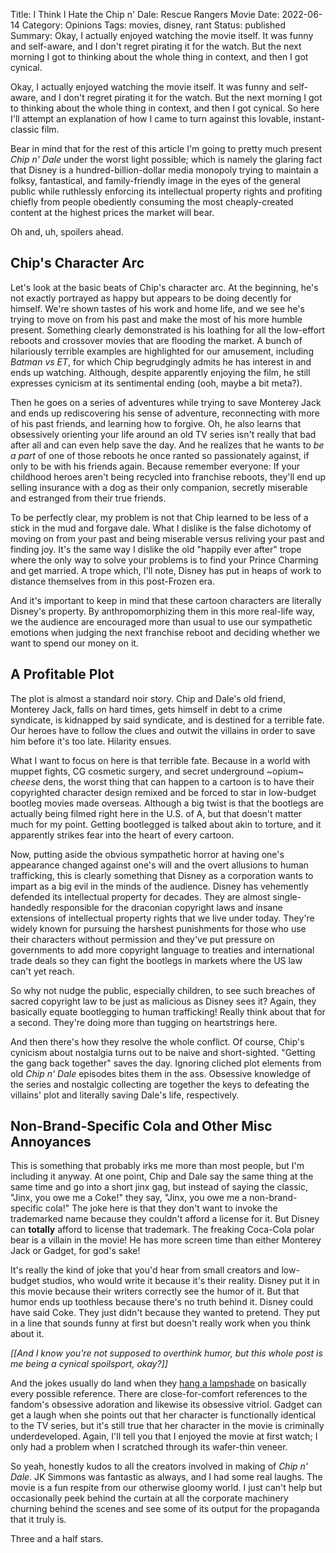 Title: I Think I Hate the Chip n' Dale: Rescue Rangers Movie
Date: 2022-06-14
Category: Opinions
Tags: movies, disney, rant
Status: published
Summary: Okay, I actually enjoyed watching the movie itself. It was funny and self-aware, and I don't regret pirating it for the watch. But the next morning I got to thinking about the whole thing in context, and then I got cynical.

Okay, I actually enjoyed watching the movie itself. It was funny and self-aware, and I don't regret pirating it for the watch. But the next morning I got to thinking about the whole thing in context, and then I got cynical. So here I'll attempt an explanation of how I came to turn against this lovable, instant-classic film.

Bear in mind that for the rest of this article I'm going to pretty much present *Chip n' Dale* under the worst light possible; which is namely the glaring fact that Disney is a hundred-billion-dollar media monopoly trying to maintain a folksy, fantastical, and family-friendly image in the eyes of the general public while ruthlessly enforcing its intellectual property rights and profiting chiefly from people obediently consuming the most cheaply-created content at the highest prices the market will bear.

Oh and, uh, spoilers ahead.

## Chip's Character Arc

Let's look at the basic beats of Chip's character arc. At the beginning, he's not exactly portrayed as happy but appears to be doing decently for himself. We're shown tastes of his work and home life, and we see he's trying to move on from his past and make the most of his more humble present. Something clearly demonstrated is his loathing for all the low-effort reboots and crossover movies that are flooding the market. A bunch of hilariously terrible examples are highlighted for our amusement, including *Batman vs ET*, for which Chip begrudgingly admits he has interest in and ends up watching. Although, despite apparently enjoying the film, he still expresses cynicism at its sentimental ending (ooh, maybe a bit meta?).

Then he goes on a series of adventures while trying to save Monterey Jack and ends up rediscovering his sense of adventure, reconnecting with more of his past friends, and learning how to forgive. Oh, he also learns that obsessively orienting your life around an old TV series isn't really that bad after all and can even help save the day. And he realizes that he wants to *be a part* of one of those reboots he once ranted so passionately against, if only to be with his friends again. Because remember everyone: If your childhood heroes aren't being recycled into franchise reboots, they'll end up selling insurance with a dog as their only companion, secretly miserable and estranged from their true friends.

To be perfectly clear, my problem is not that Chip learned to be less of a stick in the mud and forgave dale. What I dislike is the false dichotomy of moving on from your past and being miserable versus reliving your past and finding joy. It's the same way I dislike the old "happily ever after" trope where the only way to solve your problems is to find your Prince Charming and get married. A trope which, I'll note, Disney has put in heaps of work to distance themselves from in this post-Frozen era.

And it's important to keep in mind that these cartoon characters are literally Disney's property. By anthropomorphizing them in this more real-life way, we the audience are encouraged more than usual to use our sympathetic emotions when judging the next franchise reboot and deciding whether we want to spend our money on it.

## A Profitable Plot

The plot is almost a standard noir story. Chip and Dale's old friend, Monterey Jack, falls on hard times, gets himself in debt to a crime syndicate, is kidnapped by said syndicate, and is destined for a terrible fate. Our heroes have to follow the clues and outwit the villains in order to save him before it's too late. Hilarity ensues.

What I want to focus on here is that terrible fate. Because in a world with muppet fights, CG cosmetic surgery, and secret underground ~opium~ *cheese* dens, the worst thing that can happen to a cartoon is to have their copyrighted character design remixed and be forced to star in low-budget bootleg movies made overseas. Although a big twist is that the bootlegs are actually being filmed right here in the U.S. of A, but that doesn't matter much for my point. Getting bootlegged is talked about akin to torture, and it apparently strikes fear into the heart of every cartoon.

Now, putting aside the obvious sympathetic horror at having one's appearance changed against one's will and the overt allusions to human trafficking, this is clearly something that Disney as a corporation wants to impart as a big evil in the minds of the audience. Disney has vehemently defended its intellectual property for decades. They are almost single-handedly responsible for the draconian copyright laws and insane extensions of intellectual property rights that we live under today. They're widely known for pursuing the harshest punishments for those who use their characters without permission and they've put pressure on governments to add more copyright language to treaties and international trade deals so they can fight the bootlegs in markets where the US law can't yet reach.

So why not nudge the public, especially children, to see such breaches of sacred copyright law to be just as malicious as Disney sees it? Again, they basically equate bootlegging to human trafficking! Really think about that for a second. They're doing more than tugging on heartstrings here.

And then there's how they resolve the whole conflict. Of course, Chip's cynicism about nostalgia turns out to be naive and short-sighted. "Getting the gang back together" saves the day. Ignoring cliched plot elements from old *Chip n' Dale* episodes bites them in the ass. Obsessive knowledge of the series and nostalgic collecting are together the keys to defeating the villains' plot and literally saving Dale's life, respectively.

## Non-Brand-Specific Cola and Other Misc Annoyances

This is something that probably irks me more than most people, but I'm including it anyway. At one point, Chip and Dale say the same thing at the same time and go into a short jinx gag, but instead of saying the classic, "Jinx, you owe me a Coke!" they say, "Jinx, you owe me a non-brand-specific cola!" The joke here is that they don't want to invoke the trademarked name because they couldn't afford a license for it. But Disney can **totally** afford to license that trademark. The freaking Coca-Cola polar bear is a villain in the movie! He has more screen time than either Monterey Jack or Gadget, for god's sake!

It's really the kind of joke that you'd hear from small creators and low-budget studios, who would write it because it's their reality. Disney put it in this movie because their writers correctly see the humor of it. But that humor ends up toothless because there's no truth behind it. Disney could have said Coke. They just didn't because they wanted to pretend. They put in a line that sounds funny at first but doesn't really work when you think about it.

*[[And I know you're not supposed to overthink humor, but this whole post is me being a cynical spoilsport, okay?]]*

And the jokes usually do land when they [hang a lampshade](https://tvtropes.org/pmwiki/pmwiki.php/Main/LampshadeHanging) on basically every possible reference. There are close-for-comfort references to the fandom's obsessive adoration and likewise its obsessive vitriol. Gadget can get a laugh when she points out that her character is functionally identical to the TV series, but it's still true that her character in the movie is criminally underdeveloped. Again, I'll tell you that I enjoyed the movie at first watch; I only had a problem when I scratched through its wafer-thin veneer.

So yeah, honestly kudos to all the creators involved in making of *Chip n' Dale*. JK Simmons was fantastic as always, and I had some real laughs. The movie is a fun respite from our otherwise gloomy world. I just can't help but occasionally peek behind the curtain at all the corporate machinery churning behind the scenes and see some of its output for the propaganda that it truly is.

Three and a half stars.